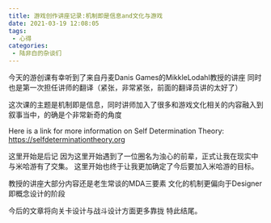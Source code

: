 ```yaml
---
title: 游戏创作讲座记录:机制即是信息and文化与游戏
date: 2021-03-19 12:08:05
tags:
 - 心得
categories:
 - 陆非白的杂谈们
---
```

今天的游创课有幸听到了来自丹麦Danis Games的MikkleLodahl教授的讲座
同时也是第一次担任讲师的翻译（紧张，非常紧张，前面的翻译员讲的太好了）

这次课的主题是机制即是信息，同时讲师加入了很多和游戏文化相关的内容融入到叙事当中，的确是个非常新奇的角度


Here is a link for more information on Self Determination Theory: 
https://selfdeterminationtheory.org 

这里开始是后记
因为这里开始遇到了一位圈名为浊心的前辈，正式让我在现实中与米哈游有了交集。
这里开始也终于让我更加确定了今后要加入米哈游的目标。

教授的讲座大部分内容还是老生常谈的MDA三要素
文化的机制更偏向于Designer 即概念设计的阶段

今后的文章将向关卡设计与战斗设计方面更多靠拢 特此结尾。